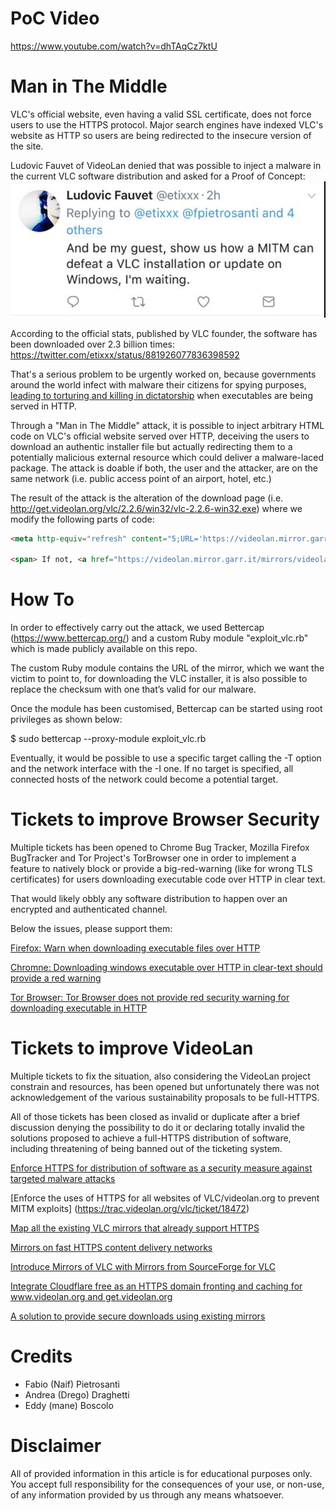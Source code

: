 # PoC Video
https://www.youtube.com/watch?v=dhTAqCz7ktU

# Man in The Middle
VLC's official website, even having a valid SSL certificate, does not force users to use the HTTPS protocol. Major search engines have indexed VLC's website as HTTP so users are being redirected to the insecure version of the site.

Ludovic Fauvet of VideoLan denied that was possible to inject a malware in the current VLC software distribution and asked for a Proof of Concept: 
![alt text](https://raw.githubusercontent.com/drego85/Why-VLC-NEED-to-enforce-HTTPS/master/etixxx.png)

According to the official stats, published by VLC founder, the software has been downloaded over 2.3 billion times: https://twitter.com/etixxx/status/881926077836398592

That's a serious problem to be urgently worked on, because governments around the world infect with malware their citizens for spying purposes, [leading to torturing and killing in dictatorship](https://twitter.com/botherder/status/882243803448561665) when executables are being served in HTTP.

Through a "Man in The Middle" attack, it is possible to inject arbitrary HTML code on VLC's official website served over HTTP, deceiving the users to download an authentic installer file but actually redirecting them to a potentially malicious external resource which could deliver a malware-laced package. The attack is doable if both, the user and the attacker, are on the same network (i.e. public access point of an airport, hotel, etc.)

The result of the attack is the alteration of the download page (i.e. http://get.videolan.org/vlc/2.2.6/win32/vlc-2.2.6-win32.exe) where we modify the following parts of code:

```html
<meta http-equiv="refresh" content="5;URL='https://videolan.mirror.garr.it/mirrors/videolan/vlc/2.2.6/win32/vlc-2.2.6-win32.exe'" />

<span> If not, <a href="https://videolan.mirror.garr.it/mirrors/videolan/vlc/2.2.6/win32/vlc-2.2.6-win32.exe" id="alt_link">click here</a>.
```

# How To
In order to effectively carry out the attack, we used Bettercap (https://www.bettercap.org/) and a custom Ruby module "exploit_vlc.rb" which is made publicly available on this repo.

The custom Ruby module contains the URL of the mirror, which we want the victim to point to, for downloading the VLC installer, it is also possible to replace the checksum with one that’s valid for our malware.

Once the module has been customised, Bettercap can be started using root privileges as shown below:

$ sudo bettercap --proxy-module exploit_vlc.rb

Eventually, it would be possible to use a specific target calling the -T option and the network interface with the -I one. If no target is specified, all connected hosts of the network could become a potential target.

# Tickets to improve Browser Security 
Multiple tickets has been opened to Chrome Bug Tracker, Mozilla Firefox BugTracker and Tor Project's TorBrowser one in order to implement a feature to natively block or provide a big-red-warning (like for wrong TLS certificates) for users downloading executable code over HTTP in clear text.

That would likely obbly any software distribution to happen over an encrypted and authenticated channel.

Below the issues, please support them:

[Firefox: Warn when downloading executable files over HTTP](https://bugzilla.mozilla.org/show_bug.cgi?id=1303739)

[Chromne: Downloading windows executable over HTTP in clear-text should provide a red warning](https://twitter.com/fpietrosanti/status/882146954276483072)

[Tor Browser: Tor Browser does not provide red security warning for downloading executable in HTTP](https://trac.torproject.org/projects/tor/ticket/22809)


# Tickets to improve VideoLan
Multiple tickets to fix the situation, also considering the VideoLan project constrain and resources, has been opened but unfortunately there was not acknowledgement of the various sustainability proposals to be full-HTTPS.

All of those tickets has been closed as invalid or duplicate after a brief discussion denying the possibility to do it or declaring totally invalid the solutions proposed to achieve a full-HTTPS distribution of software, including threatening of being banned out of the ticketing system.

[Enforce HTTPS for distribution of software as a security measure against targeted malware attacks](https://github.com/etix/mirrorbits/issues/59)

[Enforce the uses of HTTPS for all websites of VLC/videolan.org to prevent MITM exploits] (https://trac.videolan.org/vlc/ticket/18472)

[Map all the existing VLC mirrors that already support HTTPS](https://trac.videolan.org/vlc/ticket/18484)

[Mirrors on fast HTTPS content delivery networks](https://trac.videolan.org/vlc/ticket/18491)

[Introduce Mirrors of VLC with Mirrors from SourceForge for VLC](https://trac.videolan.org/vlc/ticket/18492)

[Integrate Cloudflare free as an HTTPS domain fronting and caching for www.videolan.org and get.videolan.org](https://trac.videolan.org/vlc/ticket/18486)

[A solution to provide secure downloads using existing mirrors](https://trac.videolan.org/vlc/ticket/18489)


# Credits
* Fabio (Naif) Pietrosanti 
* Andrea (Drego) Draghetti
* Eddy (mane) Boscolo

# Disclaimer 
All of provided information in this article is for educational purposes only. You accept full responsibility for the consequences of your use, or non-use, of any information provided by us through any means whatsoever.
